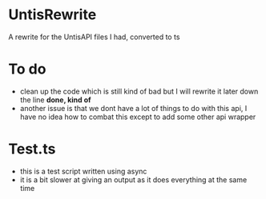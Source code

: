 # UntisRewrite
A rewrite for the UntisAPI files I had, converted to ts

# To do
* clean up the code which is still kind of bad but I will rewrite it later down the line **done, kind of**
* another issue is that we dont have a lot of things to do with this api, I have no idea how to combat this except to add some other api wrapper

# Test.ts
* this is a test script written using async
* it is a bit slower at giving an output as it does everything at the same time